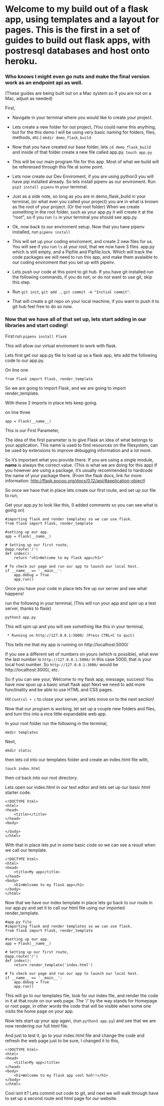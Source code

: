 # Welcome to my build out of a flask app, using templates and a layout for pages. This is the first in a set of guides to build out flask apps, with postresql databases and host onto heroku. 

### Who knows I might even go nuts and make the final version work as an endpoint api as well.

(These guides are being built out on a Mac system so if you are not on a Mac, adjust as needed)

First, 

- Navigate in your terminal where you would like to create your project.

- Lets create a new folder for out project, (You could name this anything, but for the this demo I will be using very basic naming for folders, files, methods, etc.) `mkdir demo_flask_build`

- Now that you have created our base folder, lets `cd demo_flask_build` and inside of that folder create a new file called app.py. `touch app.py`

- This will be our main program file for this app. Most of what we build will be referensed through this file at some point.

- Lets now create our Dev Enviroment, if you are using python3 you will have pip installed already. So lets install pipenv as our enviroment. Run `pip3 install pipenv` in your terminal.

- Just as a side note, so long as you are in demo_flask_build in your terminal, (or what ever you called your project) you are in what is known as the root of your project. (Or the root folder) When we create something in the root folder, such as your app.py it will create it at the "root", so if you run `ls` in your terminal you should see app.py.

- Ok, now back to our enviroment setup. Now that you have pipenv installed, run `pipenv install`

- This will set up your coding enviroment, and create 2 new files for us.  You will see if you run `ls` at your root, that we now have 3 files. app.py which is still empty, and a Pipfile and Pipfile.lock. Which will track the code packages we will need to run this app, and make them avalaible to our coding enviroment that you set up with pipenv.


- Lets push our code at this point to git hub. If you have git installed run the following commands, if you do not, or do not want to use git, skip this step.

- Run `git init`, `git add .`, `git commit -m "Initial commit"`.

- That will create a git repo on your local machine, if you want to push it to git hub feel free to do so now.

### Now that we have all of that set up, lets start adding in our libraries and start coding!

First run `pipenv install Flask`

This will allow our virtual enviroment to work with flask.

Lets first get our app.py file to load up as a flask app, lets add the following code to our app.py.

On line one
```
from flask import Flask, render_template
```

So we are going to import Flask, and we are going to import render_template.

With these 2 imports in place lets keep going.

on line three
```
app = Flask(__name__)
```
This is our First Parameter, 

The idea of the first parameter is to give Flask an idea of what belongs to your application. This name is used to find resources on the filesystem, can be used by extensions to improve debugging information and a lot more.

So it’s important what you provide there. If you are using a single module, __name__ is always the correct value. (This is what we are doing for this app) If you however are using a package, it’s usually recommended to hardcode the name of your package there. (From the flask docs, link for more information: http://flask.pocoo.org/docs/0.12/api/#application-object)

So once we have that in place lets create our first route, and set up our file to run,

Get your app.py to look like this, (I added comments so you can see what is going on)

```
#importing flask and render templates so we can use flask.
from flask import Flask, render_template

#setting up our app.
app = Flask(__name__)

# Setting up our first route,
@app.route('/')
def index():
	return "<h1>Welcome to my flask app</h1>"

# To check our page and run our app to launch our local host.
if __name__ == '__main__':
	app.debug = True
	app.run()
```

Once you have your code in place lets fire up our server and see what happens!

run the following in your terminal, (This will run your app and spin up a test server, thanks to flask)

`python3 app.py`

This will spin up and you will see something like this in your terminal,

` * Running on http://127.0.0.1:5000/ (Press CTRL+C to quit)`

This tells me that my app is running on http://localhost:5000/

If you see a different set of numbers on yours (which is possible), what ever the last number is `http://127.0.0.1:5000/` in this case 5000, that is your local host number. So `http://127.0.0.1:3000/` would be http://localhost:3000/, etc.


So if you can see your, Welcome to my flask app, message, success! You have now spun up a basic small flask app! Next we need to add more functinality and be able to use HTML and CSS pages.

Hit `Control + c` to close your server, and lets move on to the next section!

Now that our program is working, let set up a couple new folders and files, and turn this into a nice little expandable web app.

In your root folder run the following in the terminal,

`mkdir templates`

Next,

`mkdir static`

then lets cd into our templates folder and create an index.html file with,

`touch index.html`

then cd back into our root directory.


Lets open our index.html in our text editor and lets set up our basic html starter code.

```
<!DOCTYPE html>
<html>
<head>
	<title></title>
</head>
<body>

</body>
</html>
```

With that in place lets put in some basic code so we can see a result when we call our template.

```
<!DOCTYPE html>
<html>
<head>
	<title>My app</title>
</head>
<body>
	<h1>Welcome to my flask app</h1>
</body>
</html>
```

Now that we have our index template in place lets go back to our route in our app.py and set it to call our html file using our imported render_template.

```
#app.py file
#importing flask and render templates so we can use flask.
from flask import Flask, render_template

#setting up our app.
app = Flask(__name__)

# Setting up our first route,
@app.route('/')
def index():
	return render_template('index.html')

# To check our page and run our app to launch our local host.
if __name__ == '__main__':
	app.debug = True
	app.run()
```
This will go to our templates file, look for our index file, and render the code in it at that route on our web page. The '/' by the way stands for Homepage or root page, in other words the code that will be visible when some one visits the home page on your app.


Now lets start up your app again, (run `python3 app.py`) and see that we are now rendering our full html file.

And just to test it, go to your index.html file and change the code and refresh the web page just to be sure, I changed it to this,

```
<!DOCTYPE html>
<html>
<head>
	<title>My app</title>
</head>
<body>
	<h1>Welcome to my flask app cool huh!!</h1>
</body>
</html>
```

Cool isnt it? Lets commit out code to git, and next we will walk through have to set up a second route and html page for our website.

